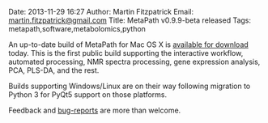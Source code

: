 Date: 2013-11-29 16:27
Author: Martin Fitzpatrick
Email: martin.fitzpatrick@gmail.com
Title: MetaPath v0.9.9-beta released
Tags: metapath,software,metabolomics,python

An up-to-date build of MetaPath for Mac OS X is [available for download](http://download.martinfitzpatrick.name/MetaPath-0.9.9.dmg) today. This is the first public build supporting the interactive workflow, automated processing, NMR spectra processing, gene expression analysis, PCA, PLS-DA, and the rest.

Builds supporting Windows/Linux are on their way following migration to Python 3 for PyQt5 support on those platforms.

Feedback and [bug-reports](https://github.com/mfitzp/metapath/issues) are more than welcome.
